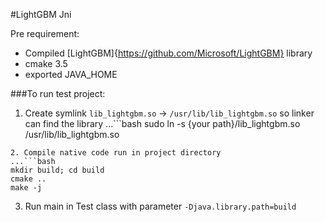 #LightGBM Jni

Pre requirement:
* Compiled [LightGBM]{https://github.com/Microsoft/LightGBM} library
* cmake 3.5
* exported JAVA_HOME

###To run test project:
1. Create symlink `lib_lightgbm.so` -> `/usr/lib/lib_lightgbm.so` so linker can find the library
...```bash
sudo ln -s {your path}/lib_lightgbm.so /usr/lib/lib_lightgbm.so
```
2. Compile native code run in project directory
...```bash
mkdir build; cd build
cmake ..
make -j
```
3. Run main in Test class with parameter `-Djava.library.path=build`




